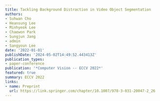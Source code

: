 ```yaml
---
title: Tackling Background Distraction in Video Object Segmentation
authors:
- Suhwan Cho
- Heansung Lee
- Minhyeok Lee
- Chaewon Park
- Sungjun Jang
- admin
- Sangyoun Lee
date: '2022-01-01'
publishDate: '2024-05-02T14:49:52.443413Z'
publication_types:
- paper-conference
publication: '*Computer Vision -- ECCV 2022*'
featured: true
summary: ECCV 2022
links:
- name: Preprint
  url: https://link.springer.com/chapter/10.1007/978-3-031-20047-2_26
---
```

